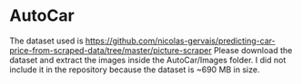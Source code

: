# AutoCar

The dataset used is https://github.com/nicolas-gervais/predicting-car-price-from-scraped-data/tree/master/picture-scraper
Please download the dataset and extract the images inside the AutoCar/Images folder. I did not include it in the repository because the dataset is ~690 MB in size.

